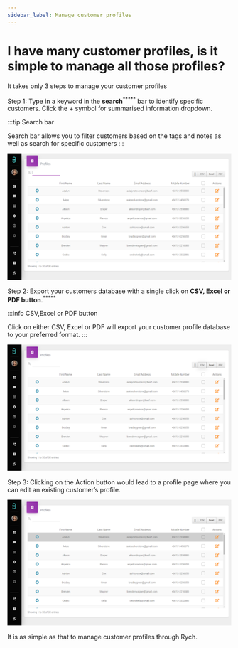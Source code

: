 ```yaml
---
sidebar_label: Manage customer profiles
---
```

# I have many customer profiles, is it simple to manage all those profiles?

It takes only 3 steps to manage your customer profiles

Step 1: Type in a keyword in the **search**<sup>*****</sup> bar to identify specific customers. Click the + symbol for summarised information dropdown.

:::tip Search bar

Search bar allows you to filter customers based on the tags and notes as well as search for specific customers
:::

![image info](../../../static/img/q8/step1.png)

Step 2: Export your customers database with a single click on **CSV, Excel or PDF button**.<sup>*****</sup>

:::info CSV,Excel or PDF button

Click on either CSV, Excel or PDF will export your customer profile database to your preferred format.
:::

![image info](../../../static/img/q8/step2.png)

Step 3: Clicking on the Action button would lead to a profile page where you can edit an existing customer’s profile.

![image info](../../../static/img/q8/step3.png)

It is as simple as that to manage customer profiles through Rych.
